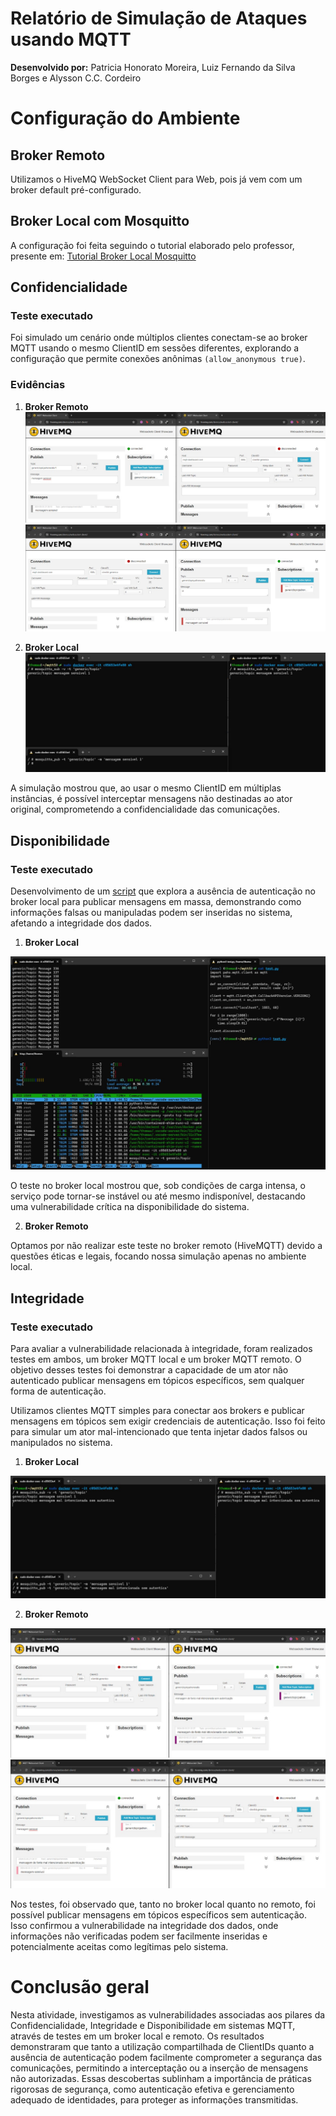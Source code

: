# Relatório de Simulação de Ataques usando MQTT

**Desenvolvido por:** Patricia Honorato Moreira, Luiz Fernando da Silva Borges e Alysson C.C. Cordeiro


# Configuração do Ambiente

## Broker Remoto

Utilizamos o HiveMQ WebSocket Client para Web, pois já vem com um broker default pré-configurado.

## Broker Local com Mosquitto

A configuração foi feita seguindo o tutorial elaborado pelo professor, presente em: [Tutorial Broker Local Mosquitto](https://rmnicola.github.io/m9-ec-encontros/e3)

## Confidencialidade

### Teste executado

Foi simulado um cenário onde múltiplos clientes conectam-se ao broker MQTT usando o mesmo ClientID em sessões diferentes, explorando a configuração que permite conexões anônimas `(allow_anonymous true)`.

### Evidências


1. **Broker Remoto**
![Imagem 1](../ponderada-3/img/confidencialidade/remoto-conf1.jpeg)
![Imagem 2](../ponderada-3/img/confidencialidade/remoto-conf2.jpeg)

2. **Broker Local**
![Imagem 1](../ponderada-3/img/confidencialidade/local_conf.jpeg)

A simulação mostrou que, ao usar o mesmo ClientID em múltiplas instâncias, é possível interceptar mensagens não destinadas ao ator original, comprometendo a confidencialidade das comunicações.

## Disponibilidade

### Teste executado

Desenvolvimento de um [script](https://github.com/ipatriciahonorato/modulo-9/blob/main/ponderada-3/src/load_test.py) que explora a ausência de autenticação no broker local para publicar mensagens em massa, demonstrando como informações falsas ou manipuladas podem ser inseridas no sistema, afetando a integridade dos dados.

1. **Broker Local**

![Imagem 1](../ponderada-3/img/disponibilidade/remoto_disp.jpeg)

O teste no broker local mostrou que, sob condições de carga intensa, o serviço pode tornar-se instável ou até mesmo indisponível, destacando uma vulnerabilidade crítica na disponibilidade do sistema.

2. **Broker Remoto**

Optamos por não realizar este teste no broker remoto (HiveMQTT) devido a questões éticas e legais, focando nossa simulação apenas no ambiente local.


## Integridade 

### Teste executado

Para avaliar a vulnerabilidade relacionada à integridade, foram realizados testes em ambos, um broker MQTT local e um broker MQTT remoto. O objetivo desses testes foi demonstrar a capacidade de um ator não autenticado publicar mensagens em tópicos específicos, sem qualquer forma de autenticação.

Utilizamos clientes MQTT simples para conectar aos brokers e publicar mensagens em tópicos sem exigir credenciais de autenticação. Isso foi feito para simular um ator mal-intencionado que tenta injetar dados falsos ou manipulados no sistema.

1. **Broker Local**

![Imagem 1](../ponderada-3/img/integridade/local_int.jpeg)

2. **Broker Remoto**

![Imagem 1](../ponderada-3/img/integridade/remoto_int1.jpeg)
![Imagem 2](../ponderada-3/img/integridade/remoto_int2.jpeg)


Nos testes, foi observado que, tanto no broker local quanto no remoto, foi possível publicar mensagens em tópicos específicos sem autenticação. Isso confirmou a vulnerabilidade na integridade dos dados, onde informações não verificadas podem ser facilmente inseridas e potencialmente aceitas como legítimas pelo sistema.


# Conclusão geral

Nesta atividade, investigamos as vulnerabilidades associadas aos pilares da Confidencialidade, Integridade e Disponibilidade em sistemas MQTT, através de testes em um broker local e remoto. Os resultados demonstraram que tanto a utilização compartilhada de ClientIDs quanto a ausência de autenticação podem facilmente comprometer a segurança das comunicações, permitindo a interceptação ou a inserção de mensagens não autorizadas. Essas descobertas sublinham a importância de práticas rigorosas de segurança, como autenticação efetiva e gerenciamento adequado de identidades, para proteger as informações transmitidas.

